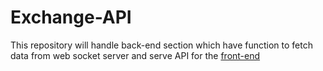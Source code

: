 # Exchange-API

This repository will handle back-end section which have function to fetch data from web socket server and serve API for the [front-end](https://github.com/ariebrainware/exchange-ws)